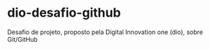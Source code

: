 # dio-desafio-github
Desafio de projeto, proposto pela Digital Innovation one (dio), sobre Git/GitHub
